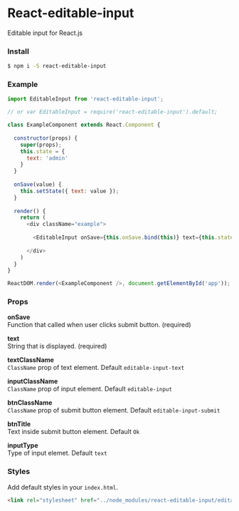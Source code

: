 # React-editable-input

Editable input for React.js

### Install

```sh
$ npm i -S react-editable-input
```

### Example

```javascript
import EditableInput from 'react-editable-input';

// or var EditableInput = require('react-editable-input').default;

class ExampleComponent extends React.Component {
  
  constructor(props) {
    super(props);
    this.state = {
      text: 'admin'
    }
  }
  
  onSave(value) {
    this.setState({ text: value });
  }
  
  render() {
    return (
      <div className="example">
      
        <EditableInput onSave={this.onSave.bind(this)} text={this.state.text} />
        
      </div>  
    )
  }
}

ReactDOM.render(<ExampleComponent />, document.getElementById('app'));
```

### Props

**onSave** <br>
Function that called when user clicks submit button. (required)

**text** <br>
String that is displayed. (required)

**textClassName** <br>
``ClassName`` prop of text element. Default ``editable-input-text``

**inputClassName** <br>
``ClassName`` prop of input element. Default ``editable-input``

**btnClassName** <br>
``ClassName`` prop of submit button element. Default ``editable-input-submit``

**btnTitle** <br>
Text inside submit button element. Default ``Ok``

**inputType** <br>
Type of input elemet. Default ``text``

### Styles

Add default styles in your ``index.html``.
```html
<link rel="stylesheet" href="../node_modules/react-editable-input/editable_input.css">
```

